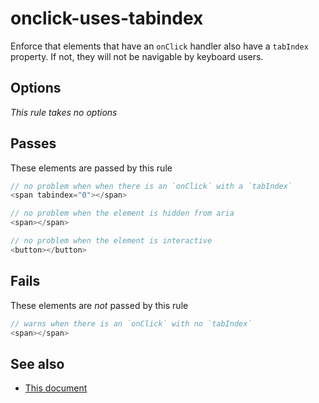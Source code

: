 # onclick-uses-tabindex


Enforce that elements that have an `onClick` handler also have
a `tabIndex` property.  If not, they will not be navigable by
keyboard users.


## Options

*This rule takes no options*

## Passes

These elements are passed by this rule
```js
// no problem when when there is an `onClick` with a `tabIndex`
<span tabindex="0"></span>

// no problem when the element is hidden from aria
<span></span>

// no problem when the element is interactive
<button></button>
```

## Fails

These elements are *not* passed by this rule
```js
// warns when there is an `onClick` with no `tabIndex`
<span></span>
```

## See also

 - [This document](http://www.w3.org/TR/wai-aria-practices/#focus_tabindex)
